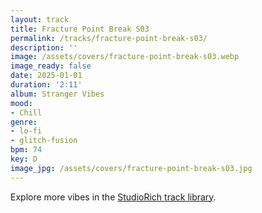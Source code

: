 ```yaml
---
layout: track
title: Fracture Point Break S03
permalink: /tracks/fracture-point-break-s03/
description: ''
image: /assets/covers/fracture-point-break-s03.webp
image_ready: false
date: 2025-01-01
duration: '2:11'
album: Stranger Vibes
mood:
- Chill
genre:
- lo-fi
- glitch-fusion
bpm: 74
key: D
image_jpg: /assets/covers/fracture-point-break-s03.jpg
---
```


Explore more vibes in the [StudioRich track library](/tracks/).
